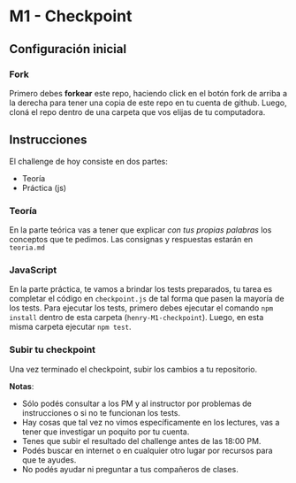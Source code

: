 # M1 - Checkpoint

## Configuración inicial

### Fork

Primero debes __forkear__ este repo, haciendo click en el botón fork de arriba a la derecha para tener una copia de este repo en tu cuenta de github. Luego, cloná el repo dentro de una carpeta que vos elijas de tu computadora.

## Instrucciones

El challenge de hoy consiste en dos partes:

  * Teoría
  * Práctica (js)


### Teoría

En la parte teórica vas a tener que explicar *con tus propias palabras* los conceptos que te pedimos. Las consignas y respuestas estarán en `teoria.md`

### JavaScript

En la parte práctica, te vamos a brindar los tests preparados, tu tarea es completar el código en `checkpoint.js` de tal forma que pasen la mayoría de los tests. Para ejecutar los tests, primero debes ejecutar el comando `npm install` dentro de esta carpeta (`henry-M1-checkpoint`). Luego, en esta misma carpeta ejecutar `npm test`.

### Subir tu checkpoint

Una vez terminado el checkpoint, subir los cambios a tu repositorio.

**Notas**:
* Sólo podés consultar a los PM y al instructor por problemas de instrucciones o si no te funcionan los tests.
* Hay cosas que tal vez no vimos específicamente en los lectures, vas a tener que investigar un poquito por tu cuenta.
* Tenes que subir el resultado del challenge antes de las 18:00 PM.
* Podés buscar en internet o en cualquier otro lugar por recursos para que te ayudes.
* No podés ayudar ni preguntar a tus compañeros de clases.
